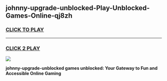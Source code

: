 
## johnny-upgrade-unblocked-Play-Unblocked-Games-Online-qj8zh
<h3>
<a href="https://premium76.site?title=johnny-upgrade-unblocked&ref=25A">CLICK TO PLAY</a></h3>
<hr>

<h3>
<a href="https://premium76.site?title=johnny-upgrade-unblocked&ref=25A">CLICK 2 PLAY</a>
  
</h3>

<a href="https://premium76.site?title=johnny-upgrade-unblocked&ref=25A"><img src="https://clearcache.store/games.png"></a>


**johnny-upgrade-unblocked games unblocked: Your Gateway to Fun and Accessible Online Gaming**

